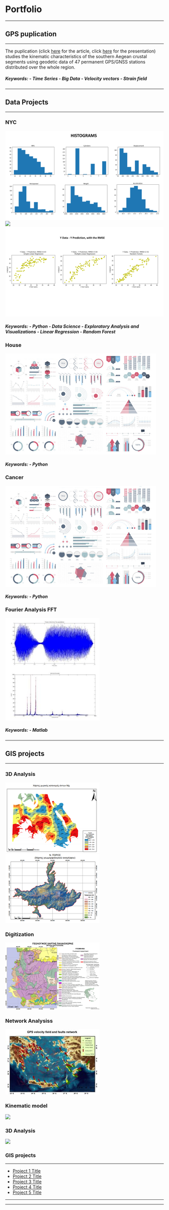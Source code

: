 # Portfolio


---
## GPS puplication
---

The puplication (click [here](http://users.uoa.gr/~atzanis/Abstracts/Contemporary_Kinematics_of_South_Aegean.pdf) for the article, click [here](https://presentations.copernicus.org/EGU2020/EGU2020-7656_presentation.pdf) for the presentation) studies the kinematic characteristics of the southern Aegean crustal segments using geodetic data of 47 permanent GPS/GNSS stations distributed over the whole region.
<h5>Keywords:
- Time Series
- Big Data
- Velocity vectors
- Strain field </h5>

---
## Data Projects
---

### NYC

<img src="https://github.com/ChDoxa/Portfolio-Chrysa-Doxa/blob/master/images/HISTS.pdf"/>
<img src="https://github.com/ChDoxa/Portfolio-Chrysa-Doxa/blob/master/images/HISTS2.pdf"/>
<img src="https://github.com/ChDoxa/Portfolio-Chrysa-Doxa/blob/master/images/rmse.pdf"/>
<h5>Keywords:
- Python
- Data Science
- Exploratory Analysis and Visualizations
- Linear Regression
- Random Forest</h5>


### House

<img src="images/dummy_thumbnail.jpg?raw=true"/>
<h5>Keywords:
- Python </h5>


### Cancer

<img src="images/dummy_thumbnail.jpg?raw=true"/>
<h5>Keywords:
- Python </h5>


### Fourier Analysis FFT

<img src="https://github.com/ChDoxa/Portfolio-Chrysa-Doxa/blob/master/images/fft2.jpg"/>

<h5>Keywords:
- Matlab </h5>

---
## GIS projects
---

### 3D Analysis
<img src="https://github.com/ChDoxa/Portfolio-Chrysa-Doxa/blob/master/images/pf_3Danalysis2.png?raw=true"/>
<img src="https://github.com/ChDoxa/Portfolio-Chrysa-Doxa/blob/master/images/pf_3Danalysis(TIN)2.png?raw=true"/>


### Digitization
<img src="https://github.com/ChDoxa/Portfolio-Chrysa-Doxa/blob/master/images/pf_digitization2.png?raw=true"/>


### Network Analysiss
 <img src="https://github.com/ChDoxa/Portfolio-Chrysa-Doxa/blob/master/images/pf_NetworkAnalysis2.jpg?raw=true"/>



### Kinematic model
 <img src="?raw=true"/>

### 3D Analysis
 <img src="?raw=true"/>



### GIS projects
---
- [Project 1 Title](http://example.com/)
- [Project 2 Title](http://example.com/)
- [Project 3 Title](http://example.com/)
- [Project 4 Title](http://example.com/)
- [Project 5 Title](http://example.com/)

---




---

